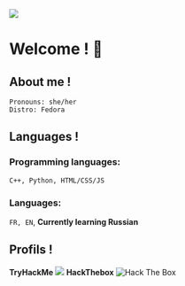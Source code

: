 <img src="https://w.wallhaven.cc/full/dg/wallhaven-dg58wj.png">

# Welcome ! 💜

## About me ! 
```
Pronouns: she/her 
Distro: Fedora
 ```

## Languages !

### Programming languages:
`C++, Python, HTML/CSS/JS`

### Languages:
`FR, EN`,
**Currently learning Russian**

## Profils !

**TryHackMe**
<img src="https://media.discordapp.net/attachments/854106418038308874/887348873754972190/n3k0girl.png">
**HackThebox**
<img src="http://www.hackthebox.eu/badge/image/530691" alt="Hack The Box">

